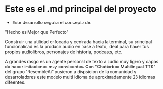 # Este es el .md principal del proyecto

- Este desarrollo seguira el concepto de:

"Hecho es Mejor que Perfecto"

<idea>
Construir una utilidad enfocada y centrada hacia la terminal, su principal funcionalidad es la 
producir audio en base a texto, ideal para hacer tus propios audiolibros, personajes de historia,
podcasts, etc.

A grandes rasgo es un agente personal de texto a audio muy ligero y capas de hacer imitaciones muy
convicentes. Con "Chatterbox Multilingual TTS" del grupo "ResembleAi" pusieron a dispsicion de la
comunidad y desarroladores este modelo multi idioma de aproximadamente 23 idiomas difeentes.
</idea>